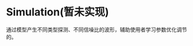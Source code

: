 <!-- OFFLINE_Simulation.md --- 
;; 
;; Description: 
;; Author: Hongyi Wu(吴鸿毅)
;; Email: wuhongyi@qq.com 
;; Created: 日 10月  7 09:00:02 2018 (+0800)
;; Last-Updated: 日 10月  7 09:00:22 2018 (+0800)
;;           By: Hongyi Wu(吴鸿毅)
;;     Update #: 1
;; URL: http://wuhongyi.cn -->


# Simulation(暂未实现)

通过模型产生不同类型探测、不同信噪比的波形，辅助使用者学习参数优化调节的。


<!-- OFFLINE_Simulation.md ends here -->
